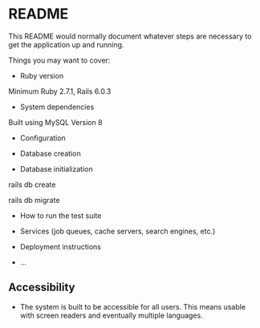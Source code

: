 # README

This README would normally document whatever steps are necessary to get the
application up and running.

Things you may want to cover:

* Ruby version

Minimum Ruby 2.7.1, Rails 6.0.3

* System dependencies

Built using MySQL Version 8

* Configuration

* Database creation

* Database initialization

rails db create

rails db migrate

* How to run the test suite

* Services (job queues, cache servers, search engines, etc.)

* Deployment instructions

* ...

## Accessibility

* The system is built to be accessible for all users. This means usable with screen readers and eventually multiple languages. 


